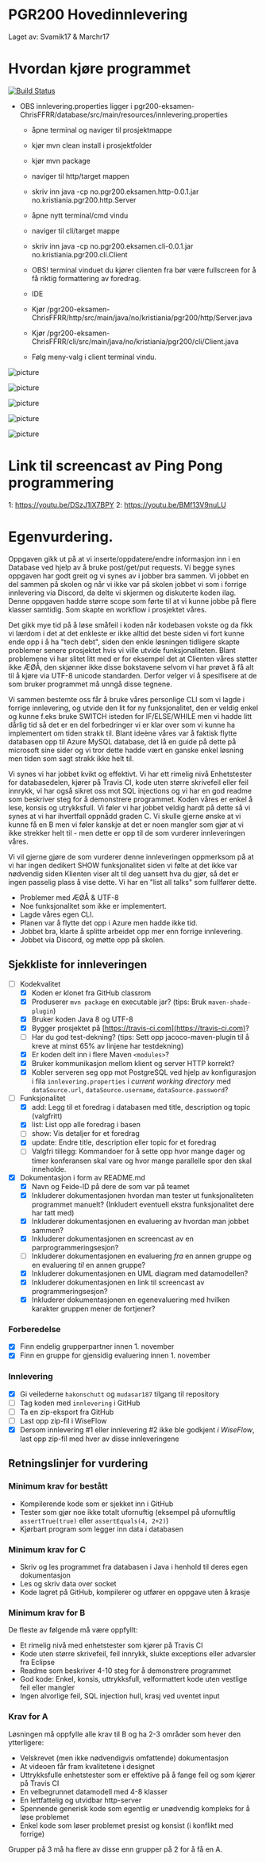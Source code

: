 
# PGR200 Hovedinnlevering 
Laget av: Svamik17 & Marchr17

# Hvordan kjøre programmet

[![Build Status](https://travis-ci.com/Westerdals/pgr200-eksamen-ChrisFFRR.svg?token=BLkMpfb4QjWubHqxD1yb&branch=master)](https://travis-ci.com/Westerdals/pgr200-eksamen-ChrisFFRR)

* OBS innlevering.properties ligger i pgr200-eksamen-ChrisFFRR/database/src/main/resources/innlevering.properties
  
  * åpne terminal og naviger til prosjektmappe
  * kjør mvn clean install i prosjektfolder 
  * kjør mvn package 
  * naviger til http/target mappen
  * skriv inn java -cp no.pgr200.eksamen.http-0.0.1.jar no.kristiania.pgr200.http.Server
  * åpne nytt terminal/cmd vindu
  * naviger til cli/target mappe
  * skriv inn java -cp no.pgr200.eksamen.cli-0.0.1.jar no.kristiania.pgr200.cli.Client
  * OBS!  terminal vinduet du kjører clienten fra bør være fullscreen for å få riktig formattering av foredrag.
  
  * IDE
  * Kjør /pgr200-eksamen-ChrisFFRR/http/src/main/java/no/kristiania/pgr200/http/Server.java
  * Kjør /pgr200-eksamen-ChrisFFRR/cli/src/main/java/no/kristiania/pgr200/cli/Client.java
  
  * Følg meny-valg i client terminal vindu. 
  
 


![picture](doc/eksempelkjøring_1.png)

![picture](doc/eksempelkjøring_2.png)

![picture](doc/eksempelkjøring_3.png)

![picture](doc/eksempelkjøring_4.png)

![picture](doc/Datamodell.png)

# Link til screencast av Ping Pong programmering
1: https://youtu.be/DSzJ1lX7BPY 2: https://youtu.be/BMf13V9nuLU


# Egenvurdering.
Oppgaven gikk ut på at vi inserte/oppdatere/endre informasjon inn i en Database ved hjelp av å bruke post/get/put requests. 
Vi begge synes oppgaven har godt greit og vi synes av i jobber bra sammen. Vi jobbet en del sammen på skolen og når vi ikke         var på skolen jobbet vi som i forrige innlevering via Discord, da delte vi skjermen og diskuterte koden ilag. Denne oppgaven hadde større scope som førte til at vi kunne jobbe på flere klasser samtidig. Som skapte en workflow i prosjektet våres.
  
Det gikk mye tid på å løse småfeil i koden når kodebasen vokste og da fikk vi lærdom i det at det enkleste er ikke alltid det beste siden vi fort kunne ende opp i å ha "tech debt", siden den enkle løsningen tidligere skapte problemer senere prosjektet hvis vi ville utvide funksjonaliteten. Blant problemene vi har slitet litt med er for eksempel det at Clienten våres støtter ikke ÆØÅ, den skjønner ikke disse bokstavene selvom vi har prøvet å få alt til å kjøre via UTF-8 unicode standarden. Derfor velger vi å spesifisere at de som bruker programmet må unngå disse tegnene.

Vi sammen bestemte oss får å bruke våres personlige CLI som vi lagde i forrige innlevering, og utvide den lit for ny funksjonalitet, den er veldig enkel og kunne f.eks bruke SWITCH isteden for IF/ELSE/WHILE men vi hadde litt dårlig tid så det er en del forbedringer vi er klar over som vi kunne ha implementert om tiden strakk til. Blant ideène våres var å faktisk flytte databasen opp til Azure MySQL database, det lå en guide på dette på microsoft sine sider og vi tror dette hadde vært en ganske enkel løsning men tiden som sagt strakk ikke helt til.

Vi synes vi har jobbet kvikt og effektivt. Vi har ett rimelig nivå Enhetstester for databasedelen, kjører på Travis CI, kode uten større skrivefeil eller feil innrykk, vi har også sikret oss mot SQL injections og vi har en god readme som beskriver steg for å demonstrere programmet. Koden våres er enkel å lese, konsis og utrykksfull. Vi føler vi har jobbet veldig hardt på dette så vi synes at vi har ihvertfall oppnådd graden C. Vi skulle gjerne ønske at vi kunne få en B men vi føler kanskje at det er noen mangler som gjør at vi ikke strekker helt til - men dette er opp til de som vurderer innleveringen våres.

Vi vil gjerne gjøre de som vurderer denne innleveringen oppmerksom på at vi har ingen dedikert SHOW funksjonalitet siden vi følte at det ikke var nødvendig siden Klienten viser alt til deg uansett hva du gjør, så det er ingen passelig plass å vise dette. Vi har en "list all talks" som fullfører dette.
  
  
  
- Problemer med ÆØÅ & UTF-8
- Noe funksjonalitet som ikke er implementert.
- Lagde våres egen CLI.
- Planen var å flytte det opp i Azure men hadde ikke tid.
- Jobbet bra, klarte å splitte arbeidet opp mer enn forrige innlevering.
- Jobbet via Discord, og møtte opp på skolen.


## Sjekkliste for innleveringen

- [ ] Kodekvalitet
  - [x] Koden er klonet fra GitHub classrom
  - [X] Produserer `mvn package` en executable jar? (tips: Bruk `maven-shade-plugin`)
  - [X] Bruker koden Java 8 og UTF-8
  - [X] Bygger prosjektet på [https://travis-ci.com](https://travis-ci.com)?
  - [ ] Har du god test-dekning? (tips: Sett opp jacoco-maven-plugin til å kreve at minst 65% av linjene har testdekning)
  - [X] Er koden delt inn i flere Maven `<modules>`?
  - [X] Bruker kommunikasjon mellom klient og server HTTP korrekt?
  - [X] Kobler serveren seg opp mot PostgreSQL ved hjelp av konfigurasjon i fila `innlevering.properties` i *current working directory* med `dataSource.url`, `dataSource.username`, `dataSource.password`?
- [ ] Funksjonalitet
  - [X] add: Legg til et foredrag i databasen med title, description og topic (valgfritt)
  - [X] list: List opp alle foredrag i basen 
  - [ ] show: Vis detaljer for et foredrag
  - [X] update: Endre title, description eller topic for et foredrag
  - [ ] Valgfri tillegg: Kommandoer for å sette opp hvor mange dager og timer konferansen skal vare og hvor mange parallelle spor den skal inneholde.
- [X] Dokumentasjon i form av README.md
  - [X] Navn og Feide-ID på dere de som var på teamet
  - [X] Inkluderer dokumentasjonen hvordan man tester ut funksjonaliteten programmet manuelt? (Inkludert eventuell ekstra funksjonalitet dere har tatt med)
  - [X] Inkluderer dokumentasjonen en evaluering av hvordan man jobbet sammen?
  - [X] Inkluderer dokumentasjonen en screencast av en parprogrammeringsesjon?
  - [ ] Inkluderer dokumentasjonen en evaluering *fra* en annen gruppe og en evaluering *til* en annen gruppe?
  - [X] Inkluderer dokumentasjonen en UML diagram med datamodellen?
  - [X] Inkluderer dokumentasjonen en link til screencast av programmeringsesjon?
  - [X] Inkluderer dokumentasjonen en egenevaluering med hvilken karakter gruppen mener de fortjener?

### Forberedelse

- [X] Finn endelig grupperpartner innen 1. november
- [X] Finn en gruppe for gjensidig evaluering innen 1. november

### Innlevering

- [X] Gi veilederne `hakonschutt` og `mudasar187` tilgang til repository
- [ ] Tag koden med `innlevering` i GitHub
- [ ] Ta en zip-eksport fra GitHub
- [ ] Last opp zip-fil i WiseFlow
- [X] Dersom innlevering #1 eller innlevering #2 ikke ble godkjent *i WiseFlow*, last opp zip-fil med hver av disse innleveringene

## Retningslinjer for vurdering

### Minimum krav for bestått

- Kompilerende kode som er sjekket inn i GitHub
- Tester som gjør noe ikke totalt ufornuftig (eksempel på ufornuftlig `assertTrue(true)` eller `assertEquals(4, 2+2)`)
- Kjørbart program som legger inn data i databasen

### Minimum krav for C

- Skriv og les programmet fra databasen i Java i henhold til deres egen dokumentasjon
- Les og skriv data over socket
- Kode lagret på GitHub, kompilerer og utfører en oppgave uten å krasje

### Minimum krav for B

De fleste av følgende må være oppfyllt:

- Et rimelig nivå med enhetstester som kjører på Travis CI
- Kode uten større skrivefeil, feil innrykk, slukte exceptions eller advarsler fra Eclipse
- Readme som beskriver 4-10 steg for å demonstrere programmet
- God kode: Enkel, konsis, uttrykksfull, velformattert kode uten vestlige feil eller mangler
- Ingen alvorlige feil, SQL injection hull, krasj ved uventet input

### Krav for A

Løsningen må oppfylle alle krav til B og ha 2-3 områder som hever den ytterligere:

- Velskrevet (men ikke nødvendigvis omfattende) dokumentasjon
- At videoen får fram kvalitetene i designet
- Uttrykksfulle enhetstester som er effektive på å fange feil og som kjører på Travis CI
- En velbegrunnet datamodell med 4-8 klasser
- En lettfattelig og utvidbar http-server
- Spennende generisk kode som egentlig er unødvendig kompleks for å løse problemet
- Enkel kode som løser problemet presist og konsist (i konflikt med forrige)

Grupper på 3 må ha flere av disse enn grupper på 2 for å få en A.
